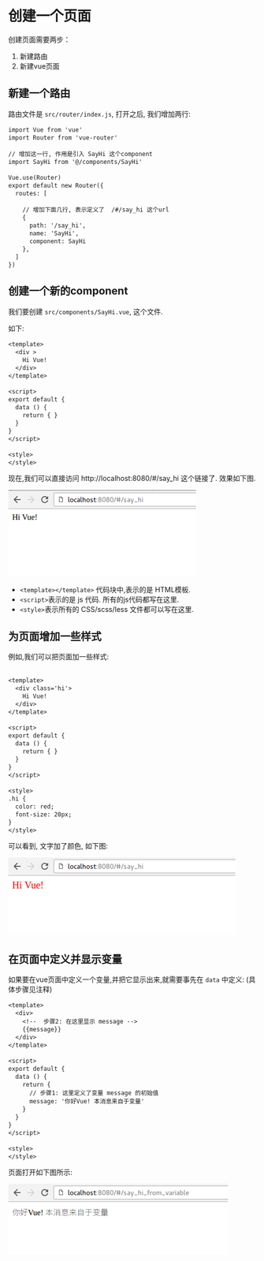 # 创建一个页面

创建页面需要两步：

1. 新建路由
2. 新建vue页面


## 新建一个路由

路由文件是 `src/router/index.js`, 打开之后, 我们增加两行:

```
import Vue from 'vue'
import Router from 'vue-router'

// 增加这一行, 作用是引入 SayHi 这个component
import SayHi from '@/components/SayHi'

Vue.use(Router)
export default new Router({
  routes: [

    // 增加下面几行, 表示定义了  /#/say_hi 这个url
    {
      path: '/say_hi',
      name: 'SayHi',
      component: SayHi
    },
  ]
})
```

## 创建一个新的component

我们要创建 `src/components/SayHi.vue`, 这个文件.

如下:

```
<template>
  <div >
    Hi Vue!
  </div>
</template>

<script>
export default {
  data () {
    return { }
  }
}
</script>

<style>
</style>

```

现在,我们可以直接访问  http://localhost:8080/#/say_hi 这个链接了. 效果如下图.

![say_hi图片](./images/vue_doc_say_hi_page.png)


- `<template></template>` 代码块中,表示的是 HTML模板.
- `<script>`表示的是 js 代码. 所有的js代码都写在这里.
- `<style>`表示所有的 CSS/scss/less 文件都可以写在这里.

## 为页面增加一些样式

例如,我们可以把页面加一些样式:

```

<template>
  <div class='hi'>
    Hi Vue!
  </div>
</template>

<script>
export default {
  data () {
    return { }
  }
}
</script>

<style>
.hi {
  color: red;
  font-size: 20px;
}
</style>
```

可以看到, 文字加了颜色, 如下图:

![加了颜色的文字](./images/say_hi_with_style.png)

## 在页面中定义并显示变量

如果要在vue页面中定义一个变量,并把它显示出来,就需要事先在 `data` 中定义:
(具体步骤见注释)

```
<template>
  <div>
    <!--  步骤2: 在这里显示 message -->
    {{message}}
  </div>
</template>

<script>
export default {
  data () {
    return {
      // 步骤1: 这里定义了变量 message 的初始值
      message: '你好Vue! 本消息来自于变量'
    }
  }
}
</script>

<style>
</style>
```

页面打开如下图所示:

![来自于变量的消息](./images/vue_page_show_variable.png)
